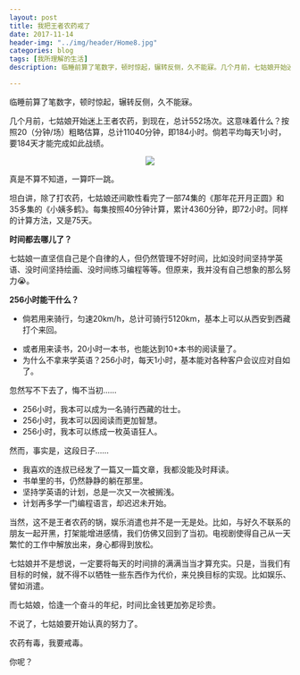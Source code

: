 ```yaml
---
layout: post
title: 我把王者农药戒了
date: 2017-11-14
header-img: "../img/header/Home8.jpg"
categories: blog
tags: [我所理解的生活]
description: 临睡前算了笔数字，顿时惊起，辗转反侧，久不能寐。几个月前，七姑娘开始迷上王者农药，到现在，总计552场次。这意味着什么？按照20（分钟/场）粗略估算，总计11040分钟，即184小时。倘若平均每天1小时，要184天才能完成如此战绩。真是不算不知道，一算吓一跳。坦白讲，除了打农药，七姑娘还间歇性看完了一部74集的《那年花开月正圆》和35多集的《小姨多鹤》。每集按照40分钟计算，累计4360分钟，即72小时。同样的计算方法，又是75天。

---
```

临睡前算了笔数字，顿时惊起，辗转反侧，久不能寐。

几个月前，七姑娘开始迷上王者农药，到现在，总计552场次。这意味着什么？按照20（分钟/场）粗略估算，总计11040分钟，即184小时。倘若平均每天1小时，要184天才能完成如此战绩。

<center>
    <p><img src="{{site.baseurl }}/img/life/image-001.png" align="center"></p>
</center>

真是不算不知道，一算吓一跳。

坦白讲，除了打农药，七姑娘还间歇性看完了一部74集的《那年花开月正圆》和35多集的《小姨多鹤》。每集按照40分钟计算，累计4360分钟，即72小时。同样的计算方法，又是75天。

**时间都去哪儿了？**

七姑娘一直坚信自己是个自律的人，但仍然管理不好时间，比如没时间坚持学英语、没时间坚持绘画、没时间练习编程等等。但原来，我并没有自己想象的那么努力😭。

**256小时能干什么？**

- 倘若用来骑行，匀速20km/h，总计可骑行5120km，基本上可以从西安到西藏打个来回。
* 或者用来读书，20小时一本书，也能达到10+本书的阅读量了。
* 为什么不拿来学英语？256小时，每天1小时，基本能对各种客户会议应对自如了。

忽然写不下去了，悔不当初……

- 256小时，我本可以成为一名骑行西藏的壮士。
- 256小时，我本可以因阅读而更加智慧。
- 256小时，我本可以练成一枚英语狂人。

然而，事实是，这段日子……

- 我喜欢的连叔已经发了一篇又一篇文章，我都没能及时拜读。
- 书单里的书，仍然静静的躺在那里。
- 坚持学英语的计划，总是一次又一次被搁浅。
- 计划再多学一门编程语言，却迟迟未开始。

当然，这不是王者农药的锅，娱乐消遣也并不是一无是处。比如，与好久不联系的朋友一起开黑，打架能增进感情，我们仿佛又回到了当初。电视剧使得自己从一天繁忙的工作中解放出来，身心都得到放松。

七姑娘并不是想说，一定要将每天的时间排的满满当当才算充实。只是，当我们有目标的时候，就不得不以牺牲一些东西作为代价，来兑换目标的实现。比如娱乐、譬如消遣。

而七姑娘，恰逢一个奋斗的年纪，时间比金钱更加弥足珍贵。

不说了，七姑娘要开始认真的努力了。

农药有毒，我要戒毒。

你呢？













